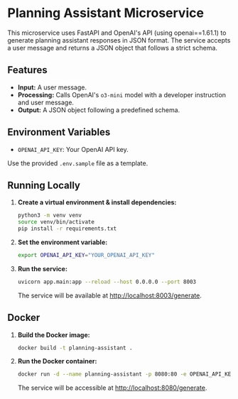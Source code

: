 # Planning Assistant Microservice

This microservice uses FastAPI and OpenAI's API (using openai==1.61.1) to generate planning assistant responses in JSON format. The service accepts a user message and returns a JSON object that follows a strict schema.

## Features

- **Input:** A user message.
- **Processing:** Calls OpenAI's `o3-mini` model with a developer instruction and user message.
- **Output:** A JSON object following a predefined schema.

## Environment Variables

- `OPENAI_API_KEY`: Your OpenAI API key.

Use the provided `.env.sample` file as a template.

## Running Locally

1. **Create a virtual environment & install dependencies:**

   ```bash
   python3 -m venv venv
   source venv/bin/activate
   pip install -r requirements.txt
   ```

2. **Set the environment variable:**

   ```bash
   export OPENAI_API_KEY="YOUR_OPENAI_API_KEY"
   ```

3. **Run the service:**

   ```bash
   uvicorn app.main:app --reload --host 0.0.0.0 --port 8003
   ```

   The service will be available at [http://localhost:8003/generate](http://localhost:8003/generate).

## Docker

1. **Build the Docker image:**

   ```bash
   docker build -t planning-assistant .
   ```

2. **Run the Docker container:**

   ```bash
   docker run -d --name planning-assistant -p 8080:80 -e OPENAI_API_KEY="YOUR_OPENAI_API_KEY" planning-assistant
   ```

   The service will be accessible at [http://localhost:8080/generate](http://localhost:8080/generate).
